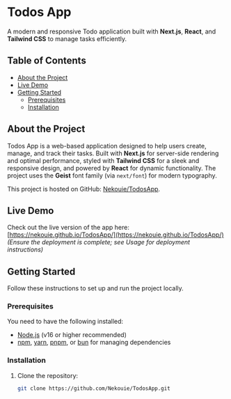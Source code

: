 # Todos App

A modern and responsive Todo application built with **Next.js**, **React**, and **Tailwind CSS** to manage tasks efficiently.

## Table of Contents
- [About the Project](#about-the-project)
- [Live Demo](#live-demo)
- [Getting Started](#getting-started)
    - [Prerequisites](#prerequisites)
    - [Installation](#installation)

## About the Project
Todos App is a web-based application designed to help users create, manage, and track their tasks. Built with **Next.js** for server-side rendering and optimal performance, styled with **Tailwind CSS** for a sleek and responsive design, and powered by **React** for dynamic functionality. The project uses the **Geist** font family (via `next/font`) for modern typography.

This project is hosted on GitHub: [Nekouie/TodosApp](https://github.com/Nekouie/TodosApp).

## Live Demo
Check out the live version of the app here:  
[https://nekouie.github.io/TodosApp/](https://nekouie.github.io/TodosApp/)  
*(Ensure the deployment is complete; see Usage for deployment instructions)*

## Getting Started
Follow these instructions to set up and run the project locally.

### Prerequisites
You need to have the following installed:
- [Node.js](https://nodejs.org/) (v16 or higher recommended)
- [npm](https://www.npmjs.com/), [yarn](https://yarnpkg.com/), [pnpm](https://pnpm.io/), or [bun](https://bun.sh/) for managing dependencies

### Installation
1. Clone the repository:
   ```bash
   git clone https://github.com/Nekouie/TodosApp.git